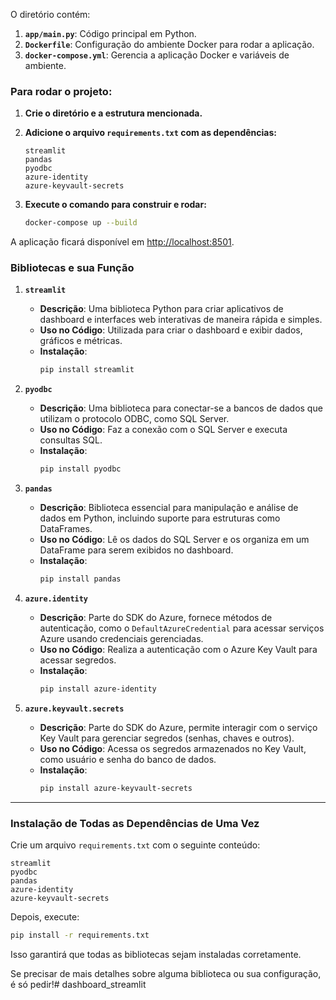 O diretório contém:

1. **`app/main.py`**: Código principal em Python.
2. **`Dockerfile`**: Configuração do ambiente Docker para rodar a aplicação.
3. **`docker-compose.yml`**: Gerencia a aplicação Docker e variáveis de ambiente.

### Para rodar o projeto:

1. **Crie o diretório e a estrutura mencionada.**
2. **Adicione o arquivo `requirements.txt` com as dependências:**
   ```plaintext
   streamlit
   pandas
   pyodbc
   azure-identity
   azure-keyvault-secrets
   ```

3. **Execute o comando para construir e rodar:**
   ```bash
   docker-compose up --build
   ```

A aplicação ficará disponível em [http://localhost:8501](http://localhost:8501).

### **Bibliotecas e sua Função**

1. **`streamlit`**
   - **Descrição**: Uma biblioteca Python para criar aplicativos de dashboard e interfaces web interativas de maneira rápida e simples.
   - **Uso no Código**: Utilizada para criar o dashboard e exibir dados, gráficos e métricas.
   - **Instalação**:
     ```bash
     pip install streamlit
     ```

2. **`pyodbc`**
   - **Descrição**: Uma biblioteca para conectar-se a bancos de dados que utilizam o protocolo ODBC, como SQL Server.
   - **Uso no Código**: Faz a conexão com o SQL Server e executa consultas SQL.
   - **Instalação**:
     ```bash
     pip install pyodbc
     ```

3. **`pandas`**
   - **Descrição**: Biblioteca essencial para manipulação e análise de dados em Python, incluindo suporte para estruturas como DataFrames.
   - **Uso no Código**: Lê os dados do SQL Server e os organiza em um DataFrame para serem exibidos no dashboard.
   - **Instalação**:
     ```bash
     pip install pandas
     ```

4. **`azure.identity`**
   - **Descrição**: Parte do SDK do Azure, fornece métodos de autenticação, como o `DefaultAzureCredential` para acessar serviços Azure usando credenciais gerenciadas.
   - **Uso no Código**: Realiza a autenticação com o Azure Key Vault para acessar segredos.
   - **Instalação**:
     ```bash
     pip install azure-identity
     ```

5. **`azure.keyvault.secrets`**
   - **Descrição**: Parte do SDK do Azure, permite interagir com o serviço Key Vault para gerenciar segredos (senhas, chaves e outros).
   - **Uso no Código**: Acessa os segredos armazenados no Key Vault, como usuário e senha do banco de dados.
   - **Instalação**:
     ```bash
     pip install azure-keyvault-secrets
     ```

---

### **Instalação de Todas as Dependências de Uma Vez**
Crie um arquivo `requirements.txt` com o seguinte conteúdo:

```plaintext
streamlit
pyodbc
pandas
azure-identity
azure-keyvault-secrets
```

Depois, execute:

```bash
pip install -r requirements.txt
```

Isso garantirá que todas as bibliotecas sejam instaladas corretamente. 

Se precisar de mais detalhes sobre alguma biblioteca ou sua configuração, é só pedir!# dashboard_streamlit
